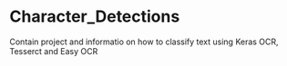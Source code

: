 # Character_Detections
 Contain project and informatio on how to classify text using Keras OCR, Tesserct and Easy OCR
